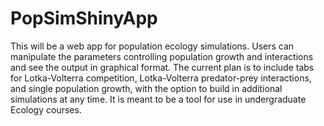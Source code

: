 # PopSimShinyApp

This will be a web app for population ecology simulations.  Users can manipulate the parameters controlling population growth and interactions and see the output in graphical format.  The current plan is to include tabs for Lotka-Volterra competition, Lotka-Volterra predator-prey interactions, and single population growth, with the option to build in additional simulations at any time. It is meant to be a tool for use in undergraduate Ecology courses. 
